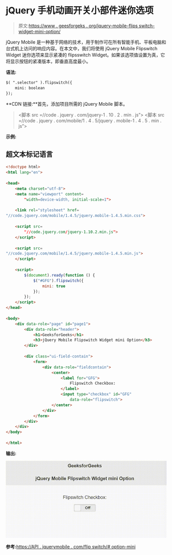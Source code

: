 # jQuery 手机动画开关小部件迷你选项

> 原文:[https://www . geesforgeks . org/jquery-mobile-flips switch-widget-mini-option/](https://www.geeksforgeeks.org/jquery-mobile-flipswitch-widget-mini-option/)

jQuery Mobile 是一种基于网络的技术，用于制作可在所有智能手机、平板电脑和台式机上访问的响应内容。在本文中，我们将使用 jQuery Mobile Flipswitch Widget 迷你选项来显示紧凑的 flipsswitch Widget。如果该选项值设置为真，它将显示按钮的紧凑版本，即垂直高度最小。

**语法:**

```html
$( ".selector" ).flipswitch({
    mini: boolean
});
```

**CDN 链接:**首先，添加项目所需的 jQuery Mobile 脚本。

> <link rel="”stylesheet”" href="”//code.jquery.com/mobile/1.4.5/jquery.mobile-1.4.5.min.css”">
> <脚本 src =//code . jquery . com/jquery-1 . 10 . 2 . min . js”></脚本>
> <脚本 src =//code . jquery . com/mobile/1 . 4 . 5/jquery . mobile-1 . 4 . 5 . min . js”></脚本>

**示例:**

## 超文本标记语言

```html
<!doctype html>
<html lang="en">

<head>
    <meta charset="utf-8">
    <meta name="viewport" content=
        "width=device-width, initial-scale=1">

    <link rel="stylesheet" href=
"//code.jquery.com/mobile/1.4.5/jquery.mobile-1.4.5.min.css">

    <script src=
        "//code.jquery.com/jquery-1.10.2.min.js">
    </script>

    <script src=
"//code.jquery.com/mobile/1.4.5/jquery.mobile-1.4.5.min.js">
    </script>

    <script>
        $(document).ready(function () {
            $("#GFG").flipswitch({
                mini: true
            });
        });
    </script>
</head>

<body>
    <div data-role="page" id="page1">
        <div data-role="header">
            <h1>GeeksforGeeks</h1>
            <h3>jQuery Mobile Flipswitch Widget mini Option</h3>
        </div>

        <div class="ui-field-contain">
            <form>
                <div data-role="fieldcontain">
                    <center>
                        <label for="GFG">
                            Flipswitch Checkbox:
                        </label>
                        <input type="checkbox" id="GFG" 
                            data-role="flipswitch">
                    </center>
                </div>
            </form>
        </div>
    </div>
</body>

</html>
```

**输出:**

![](img/c047c5d80cd67c762a480ccfc8307dc2.png)

**参考:**[https://API . jquerymobile . com/flip switch/# option-mini](https://api.jquerymobile.com/flipswitch/#option-mini)